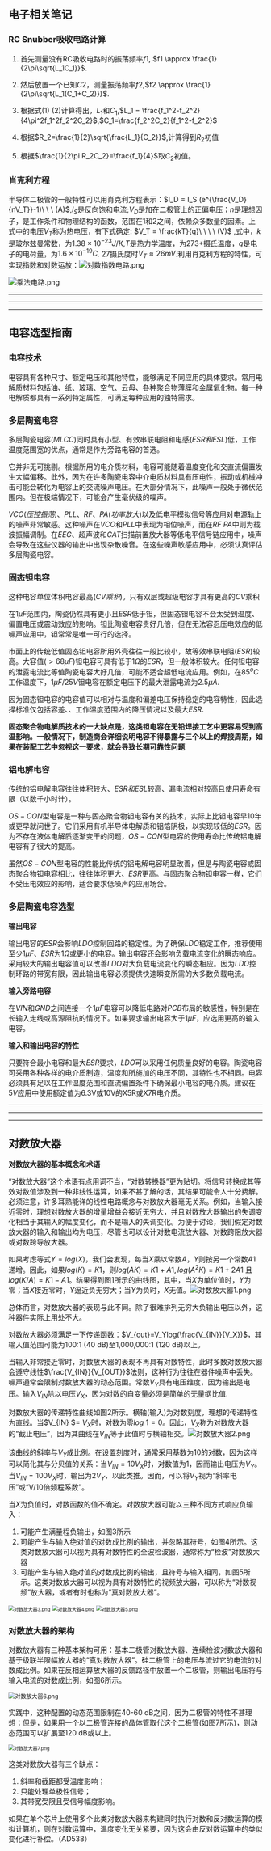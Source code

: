 ## 电子相关笔记

### RC Snubber吸收电路计算

1. 首先测量没有RC吸收电路时的振荡频率$f1$, $f1 \approx \frac{1}{2\pi\sqrt{L_1C_1}}$.

2. 然后放置一个已知$C2$，测量振荡频率$f2$,$f2 \approx \frac{1}{2\pi\sqrt{L_1(C_1+C_2)}}$.
3. 根据式$(1)\ (2)$计算得出，$L_1$和$C_1$,$L_1 = \frac{f_1^2-f_2^2}{4\pi^2f_1^2f_2^2C_2}$,$C_1=\frac{f_2^2C_2}{f_1^2-f_2^2}$
4. 根据$R_2=\frac{1}{2}\sqrt{\frac{L_1}{C_2}}$,计算得到$R_2$初值
5. 根据$\frac{1}{2\pi R_2C_2}=\frac{f_1}{4}$取$C_2$初值。

### 肖克利方程

半导体二极管的一般特性可以用肖克利方程表示：$I_D = I_S (e^{\frac{V_D}{nV_T}}-1)\ \ \ (A)$,$I_S$是反向饱和电流;$V_D$是加在二极管上的正偏电压；$n$是理想因子，是工作条件和物理结构的函数，范围在$1$和$2$之间，依赖众多数量的因素。上式中的电压$V_T$称为热电压，有下式确定: $V_T = \frac{kT}{q}\ \ \ \ (V)$ ,式中，$k$是玻尔兹曼常数，为$1.38\times10^{-23}J/K$,$T$是热力学温度，为$273+$摄氏温度，$q$是电子的电荷量，为$1.6\times10^{-19}C$. $27$摄氏度时$V_T\approx26mV$.利用肖克利方程的特性，可实现指数和对数运放：![对数指数电路.png](https://i.loli.net/2021/02/02/gpHskbxDmyu2PcE.png) 

![乘法电路.png](https://i.loli.net/2021/02/02/5D1IBLkVroCTFYS.png) 

***

***

***

## 电容选型指南

### 电容技术

电容具有各种尺寸、额定电压和其他特性，能够满足不同应用的具体要求。常用电解质材料包括油、纸、玻璃、空气、云母、各种聚合物薄膜和金属氧化物。每一种电解质都具有一系列特定属性，可满足每种应用的独特需求。

### 多层陶瓷电容

多层陶瓷电容$(MLCC)$同时具有小型、有效串联电阻和电感$(ESR和ESL)$低，工作温度范围宽的优点，通常是作为旁路电容的首选。

它并非无可挑剔。根据所用的电介质材料，电容可能随着温度变化和交直流偏置发生大幅偏移。此外，因为在许多陶瓷电容中介电质材料具有压电性，振动或机械冲击可能会转化为电容上的交流噪声电压。在大部分情况下，此噪声一般处于微伏范围内。但在极端情况下，可能会产生毫伏级的噪声。

$VCO(压控振荡)、PLL、RF、PA(功率放大)$以及低电平模拟信号等应用对电源轨上的噪声非常敏感。这种噪声在$VCO$和$PLL$中表现为相位噪声，而在$RF\ PA$中则为载波振幅调制。在$EEG$、超声波和$CAT$扫描前置放大器等低电平信号链应用中，噪声会导致在这些仪器的输出中出现杂散噪音。在这些噪声敏感应用中，必须认真评估多层陶瓷电容。

### 固态钽电容

这种电容单位体积电容最高$(CV乘积)$。只有双层或超级电容才具有更高的$CV$乘积

在$1\mu F$范围内，陶瓷仍然具有更小且$ESR$低于钽，但固态钽电容不会太受到温度、偏置电压或震动效应的影响。钽比陶瓷电容贵好几倍，但在无法容忍压电效应的低噪声应用中，钽常常是唯一可行的选择。

市面上的传统低值固态钽电容所用外壳往往一般比较小，故等效串联电阻$(ESR)$较高。大容值$(> 68\mu F)$钽电容可具有低于1$\Omega$的$ESR$，但一般体积较大。任何钽电容的泄露电流比等值陶瓷电容大好几倍，可能不适合超低电流应用。例如，在$85^oC$工作温度下，$1\mu F/25V$钽电容在额定电压下的最大泄露电流为$2.5\mu A$.

因为固态钽电容的电容值可以相对与温度和偏差电压保持稳定的电容特性，因此选择标准仅包括容差、、工作温度范围内的降压情况以及最大$ESR$.

**固态聚合物电解质技术的一大缺点是，这类钽电容在无铅焊接工艺中更容易受到高温影响。一般情况下，制造商会详细说明电容不得暴露与三个以上的焊接周期，如果在装配工艺中忽视这一要求，就会导致长期可靠性问题**

### 铝电解电容

传统的铝电解电容往往体积较大、$ESR和ESL$较高、漏电流相对较高且使用寿命有限（以数千小时计）。

$OS-CON$型电容是一种与固态聚合物钽电容有关的技术，实际上比钽电容早10年或更早就问世了。它们采用有机半导体电解质和铝箔阴极，以实现较低的$ESR$。因为不存在液体电解质逐渐变干的问题，$OS-CON$型电容的使用寿命比传统铝电解电容有了很大的提高。

虽然$OS-CON$型电容的性能比传统的铝电解电容明显改善，但是与陶瓷电容或固态聚合物钽电容相比，往往体积更大、$ESR$更高。与固态聚合物钽电容一样，它们不受压电效应的影响，适合要求低噪声的应用场合。

### 多层陶瓷电容选型

**输出电容**

输出电容的$ESR$会影响$LDO$控制回路的稳定性。为了确保$LDO$稳定工作，推荐使用至少$1\mu F$、$ESR$为1$\Omega$或更小的电容。输出电容还会影响负载电流变化的瞬态响应。采用较大的输出电容值可以改善$LDO$对大负载电流变化的瞬态相应。因为$LDO$控制环路的带宽有限，因此输出电容必须提供快速瞬变所需的大多数负载电流。

**输入旁路电容**

在$VIN$和$GND$之间连接一个$1\mu F$电容可以降低电路对$PCB$布局的敏感性，特别是在长输入走线或高源阻抗的情况下。如果要求输出电容大于$1\mu F$，应选用更高的输入电容。

**输入和输出电容的特性**

只要符合最小电容和最大$ESR$要求，$LDO$可以采用任何质量良好的电容。陶瓷电容可采用各种各样的电介质制造，温度和所施加的电压不同，其特性也不相同。电容必须具有足以在工作温度范围和直流偏置条件下确保最小电容的电介质。建议在$5V$应用中使用额定值为6.3V或10V的X5R或X7R电介质。

***

***

***

## 对数放大器

**对数放大器的基本概念和术语**

“对数放大器”这个术语有点用词不当，“对数转换器”更为贴切。将信号转换成其等效对数值涉及到一种非线性运算，如果不甚了解的话，其结果可能令人十分费解。必须注意，许多耳熟能详的线性电路概念与对数放大器毫无关系。例如，当输入接近零时，理想对数放大器的增量增益会接近无穷大，并且对数放大器输出的失调变化相当于其输入的幅度变化，而不是输入的失调变化。为便于讨论，我们假定对数放大器的输入和输出均为电压，尽管也可以设计对数电流放大器、对数跨阻放大器或对数跨导放大器。

如果考虑等式$Y=log(X)$，我们会发现，每当$X$乘以常数$A$，$Y$则按另一个常数$A1$递增。因此，如果$log(K)=K1$，则$log(AK)=K1+A1,log(A^2K)=K1+2A1$ 且$log(K/A)=K1-A1$。结果得到图1所示的曲线图，其中，当$X$为单位值时，$Y$为零；当$X$接近零时，$Y$逼近负无穷大；当$Y$为负时，$X$无值。![对数放大器1.png](https://i.loli.net/2021/02/06/9VHS8KxE4Wsqgbi.png)

总体而言，对数放大器的表现与此不同。除了很难排列无穷大负输出电压以外，这种器件实际上用处不大。

对数放大器必须满足一下传递函数：$V_{out}=V_Ylog(\frac{V_{IN}}{V_X})$，其输入值范围可能为100:1 (40 dB)至1,000,000:1 (120 dB)以上。

当输入非常接近零时，对数放大器的表现不再具有对数特性，此时多数对数放大器会遵守线性$\frac{V_{IN}}{V_{OUT}}$法则，这种行为往往在器件噪声中丢失。噪声通常会限制对数放大器的动态范围。常数$V_Y$具有电压维度，因为输出是电压。输入$V_{IN}$除以电压$V_X$，因为对数的自变量必须是简单的无量纲比值.

对数放大器的传递特性曲线如图2所示。横轴(输入)为对数刻度，理想的传递特性为直线。当$V_{IN} $= $V_X$时，对数为零$log\ 1=0$。因此，$V_X$称为对数放大器的“截止电压”，因为其曲线在$V_{IN}$等于此值时与横轴相交。![对数放大器2.png](https://i.loli.net/2021/02/06/SOX8PKbwkJYf14B.png) 

该曲线的斜率与$V_Y$成比例。在设置刻度时，通常采用基数为10的对数，因为这样可以简化其与分贝值的关系：当$V_{IN}=10V_X$时，对数值为1，因而输出电压为$V_Y$。当$V_{IN}=100V_X$时，输出为$2V_Y$，以此类推。因而，可以将$V_Y$视为“斜率电压”或“V/10倍频程系数”。

当$X$为负值时，对数函数的值不确定。对数放大器可能以三种不同方式响应负输入：

1. 可能产生满量程负输出，如图3所示
2. 可能产生与输入绝对值的对数成比例的输出，并忽略其符号，如图4所示。这类对数放大器可以视为具有对数特性的全波检波器，通常称为“检波”对数放大器
3. 可能产生与输入绝对值的对数成比例的输出，且符号与输入相同，如图5所示。这类对数放大器可以视为具有对数特性的视频放大器，可以称为“对数视频”放大器，或者有时也称为“真对数放大器”。



<img src="https://i.loli.net/2021/02/06/9DtKvdwTNns2XIH.png" alt="对数放大器3.png" style="zoom:67%;" />
<img src="https://i.loli.net/2021/02/06/u7ajnVB1KiR4TEL.png" alt="对数放大器4.png" style="zoom:67%;" />
<img src="https://i.loli.net/2021/02/06/KalIDzLjNCY2epU.png" alt="对数放大器5.png" style="zoom:67%;" />

### 对数放大器的架构

对数放大器有三种基本架构可用：基本二极管对数放大器、连续检波对数放大器和基于级联半限幅放大器的“真对数放大器”。硅二极管上的电压与流过它的电流的对数成比例。如果在反相运算放大器的反馈路径中放置一个二极管，则输出电压将与输入电流的对数成比例，如图6所示。

<img src="https://i.loli.net/2021/02/06/oBeh51SfGd8lmaH.png" alt="对数放大器6.png" style="zoom:80%;" />

实践中，这种配置的动态范围限制在40-60 dB之间，因为二极管的特性不甚理想；但是，如果用一个以二极管连接的晶体管取代这个二极管(如图7所示)，则动态范围可以扩展至120 dB或以上。

<img src="https://i.loli.net/2021/02/06/vpRVDIomW7rKuH9.png" alt="对数放大器7.png" style="zoom: 67%;" />

这类对数放大器有三个缺点：

1. 斜率和截距都受温度影响；
2.  只能处理单极性信号；
3. 其带宽受限且受信号幅度影响。

如果在单个芯片上使用多个此类对数放大器来构建同时执行对数和反对数运算的模拟计算机，则在对数运算中，温度变化无关紧要，因为这会由反对数运算中的类似变化进行补偿。（AD538）
